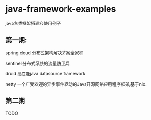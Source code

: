 # java-framework-examples
java各类框架搭建和使用例子
## 第一期:
  
spring cloud 分布式架构解决方案全家桶

sentinel 分布式系统的流量防卫兵

druid 高性能java datasource framework

netty 一个广受欢迎的异步事件驱动的Java开源网络应用程序框架,基于nio.

## 第二期

TODO


